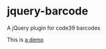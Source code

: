 jquery-barcode
==============

A jQuery plugin for code39 barcodes

This is [a demo](http://jquery-barcode.googlecode.com/svn/trunk/jquery-barcode/demo/demo.html "Demo")
